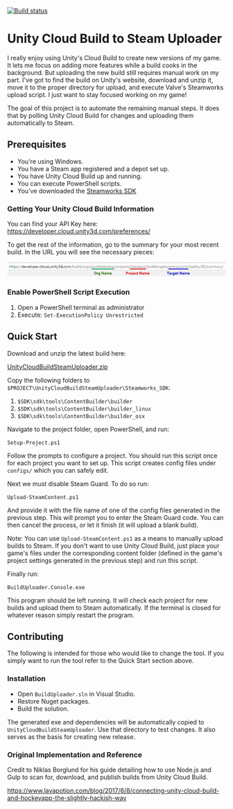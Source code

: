 [![Build status](https://ci.appveyor.com/api/projects/status/6hp8elqmalmko9b7?svg=true)](https://ci.appveyor.com/project/aschearer/unitycloudbuildsteamuploader)

# Unity Cloud Build to Steam Uploader
I really enjoy using Unity's Cloud Build to create new versions of my game. It lets me focus on adding more features while a build cooks in the background. But uploading the new build still requires manual work on my part. I've got to find the build on Unity's website, download and unzip it, move it to the proper directory for upload, and execute Valve's Steamworks upload script. I just want to stay focused working on my game! 

The goal of this project is to automate the remaining manual steps. It does that by polling Unity Cloud Build for changes and uploading them automatically to Steam.

## Prerequisites
  * You're using Windows.
  * You have a Steam app registered and a depot set up.
  * You have Unity Cloud Build up and running.
  * You can execute PowerShell scripts.
  * You've downloaded the [Steamworks SDK][2]

### Getting Your Unity Cloud Build Information ###

You can find your API Key here: https://developer.cloud.unity3d.com/preferences/

To get the rest of the information, go to the summary for your most recent build. In the URL you will see the necessary pieces:

![Unity Cloud Build data example](docs/img/CloudBuildMetadataHowTo.jpg)

### Enable PowerShell Script Execution ###

   1. Open a PowerShell terminal as administrator
   1. Execute: `Set-ExecutionPolicy Unrestricted`

## Quick Start
Download and unzip the latest build here:

[UnityCloudBuildSteamUploader.zip][1]

Copy the following folders to  `$PROJECT\UnityCloudBuildSteamUploader\Steamworks_SDK`:

1. `$SDK\sdk\tools\ContentBuilder\builder`
1. `$SDK\sdk\tools\ContentBuilder\builder_linux`
1. `$SDK\sdk\tools\ContentBuilder\builder_osx`

Navigate to the project folder, open PowerShell, and run:

    Setup-Project.ps1

Follow the prompts to configure a project. You should run this script once for each project you want to set up. This script creates config files under `configs/` which you can safely edit.

Next we must disable Steam Guard. To do so run:

    Upload-SteamContent.ps1

And provide it with the file name of one of the config files generated in the previous step. This will prompt you to enter the Steam Guard code. You can then cancel the process, or let it finish (it will upload a blank build).

Note: You can use `Upload-SteamContent.ps1` as a means to manually upload builds to Steam. If you don't want to use Unity Cloud Build, just place your game's files under the corresponding content folder (defined in the game's project settings generated in the previous step) and run this script.

Finally run:

    BuildUploader.Console.exe

This program should be left running. It will check each project for new builds and upload them to Steam automatically. If the terminal is closed for whatever reason simply restart the program.

## Contributing
The following is intended for those who would like to change the tool. If you simply want to run the tool refer to the Quick Start section above.

### Installation

 * Open `BuildUploader.sln` in Visual Studio.
 * Restore Nuget packages.
 * Build the solution.

The generated exe and dependencies will be automatically copied to `UnityCloudBuildSteamUploader`. Use that directory to test changes. It also serves as the basis for creating new release.

### Original Implementation and Reference
Credit to Niklas Borglund for his guide detailing how to use Node.js and Gulp to scan for, download, and publish builds from Unity Cloud Build.

https://www.lavapotion.com/blog/2017/6/8/connecting-unity-cloud-build-and-hockeyapp-the-slightly-hackish-way

[1]: https://github.com/aschearer/UnityCloudBuildSteamUploader/releases/latest
[2]: https://partner.steamgames.com/downloads/steamworks_sdk.zip
